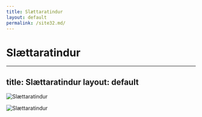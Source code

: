 ```yaml
---
title: Slættaratindur
layout: default
permalink: /site32.md/
---
```

Slættaratindur
===================================================================================
---
title: Slættaratindur
layout: default
---

![Slættaratindur](https://guidetofaroeislands.fo/wp-content/uploads/2021/06/slaettaratindur-1-701x468.jpg)

![Slættaratindur](https://i.pinimg.com/originals/18/43/cf/1843cff451862d06045c76002123c2ef.jpg)